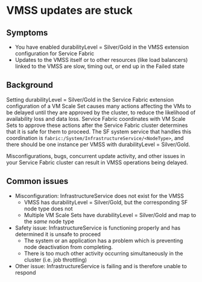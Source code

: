 # VMSS updates are stuck

## Symptoms

- You have enabled durabilityLevel = Silver/Gold in the VMSS extension configuration for Service Fabric
- Updates to the VMSS itself or to other resources (like load balancers) linked to the VMSS are slow, timing out, or end up in the Failed state

## Background

Setting durabilityLevel = Silver/Gold in the Service Fabric extension configuration of a VM Scale Set causes many actions affecting the VMs to be delayed until they are approved by the cluster, to reduce the likelihood of availability loss and data loss.  Service Fabric coordinates with VM Scale Sets to approve these actions after the Service Fabric cluster determines that it is safe for them to proceed.  The SF system service that handles this coordination is `fabric:/System/InfrastructureService/<NodeType>`, and there should be one instance per VMSS with durabilityLevel = Silver/Gold.

Misconfigurations, bugs, concurrent update activity, and other issues in your Service Fabric cluster can result in VMSS operations being delayed.

## Common issues

- Misconfiguration: InfrastructureService does not exist for the VMSS
  - VMSS has durabilityLevel = Silver/Gold, but the corresponding SF node type does not
  - Multiple VM Scale Sets have durabilityLevel = Silver/Gold and map to the *same* node type
- Safety issue: InfrastructureService is functioning properly and has determined it is unsafe to proceed
  - The system or an application has a problem which is preventing node deactivation from completing.
  - There is too much other activity occurring simultaneously in the cluster (i.e. job throttling)
- Other issue: InfrastructureService is failing and is therefore unable to respond

